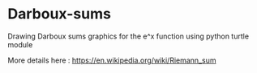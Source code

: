 # Darboux-sums
Drawing Darboux sums graphics for the e^x function using python turtle module  



More details here :    https://en.wikipedia.org/wiki/Riemann_sum
